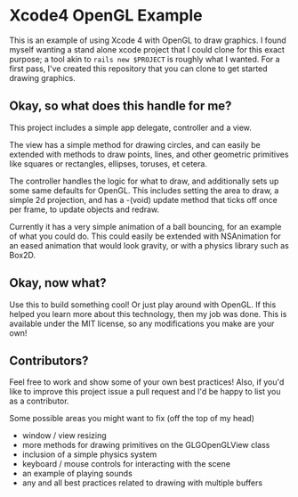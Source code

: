 Xcode4 OpenGL Example
=====================

This is an example of using Xcode 4 with OpenGL to draw graphics. I found myself
wanting a stand alone xcode project that I could clone for this exact purpose;
a tool akin to `rails new $PROJECT` is roughly what I wanted. For a first pass,
I've created this repository that you can clone to get started drawing graphics.

Okay, so what does this handle for me?
--------------------------------------

This project includes a simple app delegate, controller and a view.

The view has a simple method for drawing circles, and can easily be extended with
methods to draw points, lines, and other geometric primitives like squares or
rectangles, ellipses, toruses, et cetera.

The controller handles the logic for what to draw, and additionally sets up some
same defaults for OpenGL. This includes setting the area to draw, a simple 2d
projection, and has a -(void) update method that ticks off once per frame, to
update objects and redraw.

Currently it has a very simple animation of a ball bouncing, for an example of
what you could do. This could easily be extended with NSAnimation for an eased
animation that would look gravity, or with a physics library such as Box2D.

Okay, now what?
---------------

Use this to build something cool! Or just play around with OpenGL. If this
helped you learn more about this technology, then my job was done. This is
available under the MIT license, so any modifications you make are your own!

Contributors?
-------------

Feel free to work and show some of your own best practices! Also, if you'd like
to improve this project issue a pull request and I'd be happy to list you as a
contributor.

Some possible areas you might want to fix (off the top of my head)

* window / view resizing
* more methods for drawing primitives on the GLGOpenGLView class
* inclusion of a simple physics system
* keyboard / mouse controls for interacting with the scene
* an example of playing sounds
* any and all best practices related to drawing with multiple buffers

